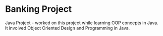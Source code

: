 # Banking Project
Java Project - worked on this project while learning OOP concepts in Java. It involved Object Oriented Design and Programming in Java.

